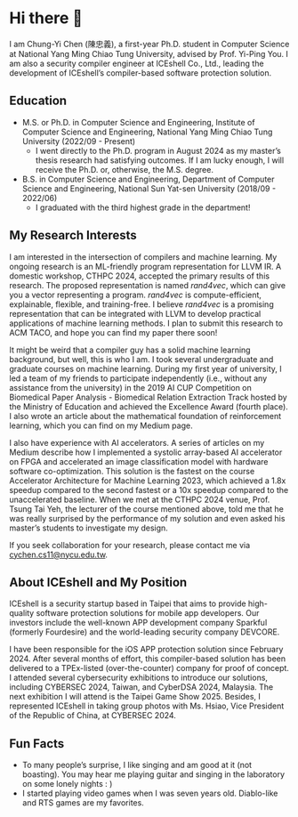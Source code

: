 # Hi there 👋

I am Chung-Yi Chen (陳忠義), a first-year Ph.D. student in Computer Science at National Yang Ming Chiao Tung University, advised by Prof. Yi-Ping You. I am also a security compiler engineer at ICEshell Co., Ltd., leading the development of ICEshell’s compiler-based software protection solution.

## Education

- M.S. or Ph.D. in Computer Science and Engineering, Institute of Computer Science and Engineering, National Yang Ming Chiao Tung University (2022/09 - Present)
    - I went directly to the Ph.D. program in August 2024 as my master’s thesis research had satisfying outcomes. If I am lucky enough, I will receive the Ph.D. or, otherwise, the M.S. degree.
- B.S. in Computer Science and Engineering, Department of Computer Science and Engineering, National Sun Yat-sen University (2018/09 - 2022/06)
    - I graduated with the third highest grade in the department!

## My Research Interests

I am interested in the intersection of compilers and machine learning. My ongoing research is an ML-friendly program representation for LLVM IR. A domestic workshop, CTHPC 2024, accepted the primary results of this research. The proposed representation is named *rand4vec*, which can give you a vector representing a program. *rand4vec* is compute-efficient, explainable, flexible, and training-free. I believe *rand4vec* is a promising representation that can be integrated with LLVM to develop practical applications of machine learning methods. I plan to submit this research to ACM TACO, and hope you can find my paper there soon!

It might be weird that a compiler guy has a solid machine learning background, but well, this is who I am. I took several undergraduate and graduate courses on machine learning. During my first year of university, I led a team of my friends to participate independently (i.e., without any assistance from the university) in the 2019 AI CUP Competition on Biomedical Paper Analysis - Biomedical Relation Extraction Track hosted by the Ministry of Education and achieved the Excellence Award (fourth place). I also wrote an article about the mathematical foundation of reinforcement learning, which you can find on my Medium page.

I also have experience with AI accelerators. A series of articles on my Medium describe how I implemented a systolic array-based AI accelerator on FPGA and accelerated an image classification model with hardware software co-optimization. This solution is the fastest on the course Accelerator Architecture for Machine Learning 2023, which achieved a 1.8x speedup compared to the second fastest or a 10x speedup compared to the unaccelerated baseline. When we met at the CTHPC 2024 venue, Prof. Tsung Tai Yeh, the lecturer of the course mentioned above, told me that he was really surprised by the performance of my solution and even asked his master’s students to investigate my design.

If you seek collaboration for your research, please contact me via [cychen.cs11@nycu.edu.tw](mailto:cychen.cs11@nycu.edu.tw).

## About ICEshell and My Position

ICEshell is a security startup based in Taipei that aims to provide high-quality software protection solutions for mobile app developers. Our investors include the well-known APP development company Sparkful (formerly Fourdesire) and the world-leading security company DEVCORE.

I have been responsible for the iOS APP protection solution since February 2024. After several months of effort, this compiler-based solution has been delivered to a TPEx-listed (over-the-counter) company for proof of concept. I attended several cybersecurity exhibitions to introduce our solutions, including CYBERSEC 2024, Taiwan, and CyberDSA 2024, Malaysia. The next exhibition I will attend is the Taipei Game Show 2025. Besides, I represented ICEshell in taking group photos with Ms. Hsiao, Vice President of the Republic of China, at CYBERSEC 2024.

## Fun Facts

- To many people’s surprise, I like singing and am good at it (not boasting). You may hear me playing guitar and singing in the laboratory on some lonely nights : )
- I started playing video games when I was seven years old. Diablo-like and RTS games are my favorites.
